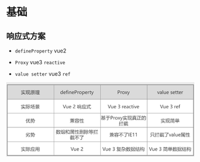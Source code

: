# 基础

## 响应式方案

+ `defineProperty` vue2

+ `Proxy` vue3 `reactive`

+ `value setter` vue3 `ref`

![对比](image/对比.jpg)
